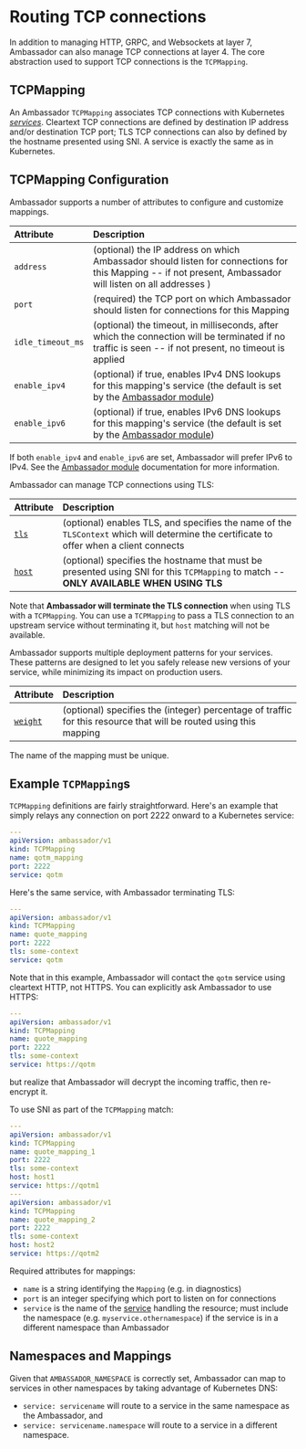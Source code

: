 # Routing TCP connections

In addition to managing HTTP, GRPC, and Websockets at layer 7, Ambassador can also manage TCP connections at layer 4. The core abstraction used to support TCP connections is the `TCPMapping`.

## TCPMapping

An Ambassador `TCPMapping` associates TCP connections with Kubernetes [_services_](#services). Cleartext TCP connections are defined by destination IP address and/or destination TCP port; TLS TCP connections can also by defined by the hostname presented using SNI. A service is exactly the same as in Kubernetes.

## TCPMapping Configuration

Ambassador supports a number of attributes to configure and customize mappings.

| Attribute                 | Description               |
| :------------------------ | :------------------------ |
| `address`         | (optional) the IP address on which Ambassador should listen for connections for this Mapping -- if not present, Ambassador will listen on all addresses )
| `port`            | (required) the TCP port on which Ambassador should listen for connections for this Mapping |
| `idle_timeout_ms` | (optional) the timeout, in milliseconds, after which the connection will be terminated if no traffic is seen -- if not present, no timeout is applied |
| `enable_ipv4` | (optional) if true, enables IPv4 DNS lookups for this mapping's service (the default is set by the [Ambassador module](/reference/modules)) |
| `enable_ipv6` | (optional) if true, enables IPv6 DNS lookups for this mapping's service (the default is set by the [Ambassador module](/reference/modules)) |

If both `enable_ipv4` and `enable_ipv6` are set, Ambassador will prefer IPv6 to IPv4. See the [Ambassador module](/reference/modules) documentation for more information.

Ambassador can manage TCP connections using TLS:

| Attribute                 | Description               |
| :------------------------ | :------------------------ |
| [`tls`](#using-tls)       | (optional) enables TLS, and specifies the name of the `TLSContext` which will determine the certificate to offer when a client connects |
| [`host`](/reference/host) | (optional) specifies the hostname that must be presented using SNI for this `TCPMapping` to match -- **ONLY AVAILABLE WHEN USING TLS** |

Note that **Ambassador will terminate the TLS connection** when using TLS with a `TCPMapping`. You can use a `TCPMapping` to pass a TLS connection to an upstream service without terminating it, but `host` matching will not be available.

Ambassador supports multiple deployment patterns for your services. These patterns are designed to let you safely release new versions of your service, while minimizing its impact on production users.

| Attribute                 | Description               |
| :------------------------ | :------------------------ |
| [`weight`](/reference/canary)        | (optional) specifies the (integer) percentage of traffic for this resource that will be routed using this mapping |

The name of the mapping must be unique.

## Example `TCPMapping`s

`TCPMapping` definitions are fairly straightforward. Here's an example that simply relays any connection on port 2222 onward to a Kubernetes service:

```yaml
---
apiVersion: ambassador/v1
kind: TCPMapping
name: qotm_mapping
port: 2222
service: qotm
```

Here's the same service, with Ambassador terminating TLS:

```yaml
---
apiVersion: ambassador/v1
kind: TCPMapping
name: quote_mapping
port: 2222
tls: some-context
service: qotm
```

Note that in this example, Ambassador will contact the `qotm` service using cleartext HTTP, not HTTPS. You can explicitly ask Ambassador to use HTTPS:

```yaml
---
apiVersion: ambassador/v1
kind: TCPMapping
name: quote_mapping
port: 2222
tls: some-context
service: https://qotm
```

but realize that Ambassador will decrypt the incoming traffic, then re-encrypt it.

To use SNI as part of the `TCPMapping` match:

```yaml
---
apiVersion: ambassador/v1
kind: TCPMapping
name: quote_mapping_1
port: 2222
tls: some-context
host: host1
service: https://qotm1
---
apiVersion: ambassador/v1
kind: TCPMapping
name: quote_mapping_2
port: 2222
tls: some-context
host: host2
service: https://qotm2
```

Required attributes for mappings:

- `name` is a string identifying the `Mapping` (e.g. in diagnostics)
- `port` is an integer specifying which port to listen on for connections
- `service` is the name of the [service](#services) handling the resource; must include the namespace (e.g. `myservice.othernamespace`) if the service is in a different namespace than Ambassador

## Namespaces and Mappings

Given that `AMBASSADOR_NAMESPACE` is correctly set, Ambassador can map to services in other namespaces by taking advantage of Kubernetes DNS:

- `service: servicename` will route to a service in the same namespace as the Ambassador, and
- `service: servicename.namespace` will route to a service in a different namespace.

